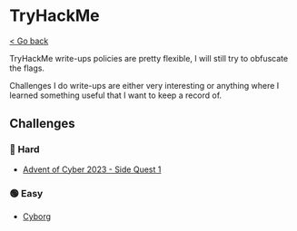 # TryHackMe

[< Go back](../README.md)

TryHackMe write-ups policies are pretty flexible, I will still try to obfuscate the flags.

Challenges I do write-ups are either very interesting or anything where I learned something useful that I want to keep a record of.

## Challenges

<!-- ### 🟣 Insane -->

### 🔴 Hard

- [Advent of Cyber 2023 - Side Quest 1](./AoC2023-SQ1/README.md)

<!-- ### 🟠 Medium -->

### 🟢 Easy

- [Cyborg](./Cyborg/README.md)
